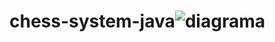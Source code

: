 # chess-system-java![diagrama](https://user-images.githubusercontent.com/98197764/180586229-65da45eb-ad0f-4785-9baf-4f24204f1ae4.jpeg)

